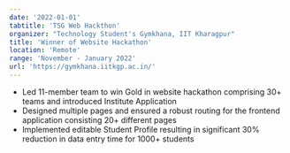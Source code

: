 ```yaml
---
date: '2022-01-01'
tabtitle: 'TSG Web Hackthon'
organizer: "Technology Student's Gymkhana, IIT Kharagpur"
title: 'Winner of Website Hackathon'
location: 'Remote'
range: 'November - January 2022'
url: 'https://gymkhana.iitkgp.ac.in/'
---
```


- Led 11-member team to win Gold in website hackathon comprising 30+ teams and introduced Institute Application
- Designed multiple pages and ensured a robust routing for the frontend application consisting 20+ different pages
- Implemented editable Student Profile resulting in significant 30% reduction in data entry time for 1000+ students
